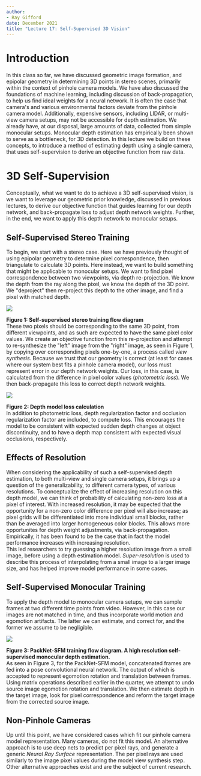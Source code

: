 ```yaml
---
author:
- Ray Gifford
date: December 2021
title: "Lecture 17: Self-Supervised 3D Vision"
---
```


# Introduction

In this class so far, we have discussed geometric image formation, and
epipolar geometry in determining 3D points in stereo scenes, primarily
within the context of pinhole camera models. We have also
discussed the foundations of machine learning, including discussion of
back-propagation, to help us find ideal weights for a neural network. It
is often the case that camera's and various environmental factors
deviate from the pinhole camera model. Additionally, expensive sensors,
including LIDAR, or multi-view camera setups, may not be accessible for
depth estimation. We already have, at our disposal, large
amounts of data, collected from simple monocular setups. 
Monocular depth estimation has empirically been shown to serve as a
bottleneck, for 3D detection. In this lecture we build on these 
concepts, to introduce a method of estimating depth using a single
camera, that uses self-supervision to derive an objective function from
raw data.

# 3D Self-Supervision

Conceptually, what we want to do to achieve a 3D self-supervised vision,
is we want to leverage our geometric prior knowledge, discussed in
previous lectures, to derive our objective function that guides learning
for our depth network, and back-propagate loss to adjust depth network
weights. Further, in the end, we want to apply this depth network to
monocular setups.

## Self-Supervised Stereo Training

To begin, we start with a stereo case. Here we have previously thought
of using epipolar geometry to determine pixel correspondence, then
triangulate to calculate 3D points. Here instead, we want to build
something that might be applicable to monocular setups. We want to find
pixel correspondence between two viewpoints, via depth re-projection. We
know the depth from the ray along the pixel, we know the depth of the 3D
point. We \"deproject\" then re-project this depth to the other image,
and find a pixel with matched depth.

<div class="fig figcenter fighighlight">
  <img src="{{ site.baseurl }}/assets/examples/Figure1.png">
</div>

**Figure 1: Self-supervised stereo training flow diagram**\
These two pixels should be corresponding to the same 3D point, from
different viewpoints, and as such are expected to have the same pixel
color values. We create an objective function from this re-projection
and attempt to re-synthesize the \"left\" image from the \"right\"
image, as seen in Figure 1, by copying over corresponding pixels
one-by-one, a process called *view synthesis*. Because we trust that our
geometry is correct (at least for cases where our system best fits a
pinhole camera model), our loss must represent error in our depth
network weights. Our loss, in this case, is calculated from the difference
in pixel color values (*photometric loss*). We then back-propagate this
loss to correct depth network weights.

<div class="fig figcenter fighighlight">
  <img src="{{ site.baseurl }}/assets/examples/Figure2.png">
</div>

**Figure 2: Depth model loss calculation**\
In addition to photometric loss, depth regularization factor and
occlusion regularization factor are included, to compute loss. This
encourages the model to be consistent with expected sudden depth changes
at object discontinuity, and to have a depth map consistent with
expected visual occlusions, respectively.

## Effects of Resolution

When considering the applicability of such a self-supervised depth
estimation, to both multi-view and single camera setups, it brings up a
question of the generalizability, to different camera types, of various
resolutions. To conceptualize the effect of increasing resolution on
this depth model, we can think of probability of calculating non-zero
loss at a pixel of interest. With increased resolution, it may be
expected that the opportunity for a non-zero color difference per pixel
will also increase; as pixel grids will be differentiated into more
individual small blocks, rather than be averaged into larger
homogeneous color blocks. This allows more opportunites for depth weight
adjustments, via back-propagation. Empirically, it has been found to be the case
that in fact the model performance increases with increasing
resolution.\
This led researchers to try guessing a higher resolution image from a
small image, before using a depth estimation model. *Super-resolution*
is used to describe this process of interpolating from a small image to
a larger image size, and has helped improve model performance in some
cases.

## Self-Supervised Monocular Training

To apply the depth model to monocular camera setups, we can sample
frames at two different time points from video. However, in this case
our images are not matched in time, and thus incorporate world motion
and egomotion artifacts. The latter we can estimate, and correct for,
and the former we assume to be negligible.

<div class="fig figcenter fighighlight">
  <img src="{{ site.baseurl }}/assets/examples/figure3.png">
</div>

**Figure 3: PackNet-SFM training flow diagram. A high resolution
self-supervised monocular depth estimation.**\
As seen in Figure 3, for the PackNet-SFM model, concatenated frames are
fed into a pose convolutional neural network. The output of which is
accepted to represent egomotion rotation and translation between frames.
Using matrix operations described earlier in the quarter, we attempt to
undo source image egomotion rotation and translation. We then estimate
depth in the target image, look for pixel correspondence and reform the
target image from the corrected source image.

## Non-Pinhole Cameras

Up until this point, we have considered cases which fit our pinhole
camera model representation. Many cameras, do not fit this model. An
alternative approach is to use deep nets to predict per pixel rays, and
generate a generic *Neural Ray Surface* representation. The per pixel
rays are used similarly to the image pixel values during the model view
synthesis step. Other alternative approaches exist and are the subject
of current research.
